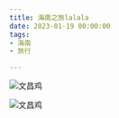 ```yaml
---
title: 海南之旅lalala
date: 2023-01-19 00:00:00
tags:
- 海南
- 旅行

---
```


![文昌鸡](./_asset/海南之旅/IMG_6537.JPEG)

![文昌鸡](_asset/海南之旅/IMG_6537.JPEG)
